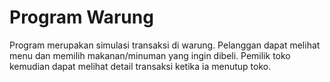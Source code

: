 # Program Warung

Program merupakan simulasi transaksi di warung. Pelanggan dapat melihat menu dan memilih makanan/minuman yang ingin dibeli. Pemilik toko kemudian dapat melihat detail transaksi ketika ia menutup toko.